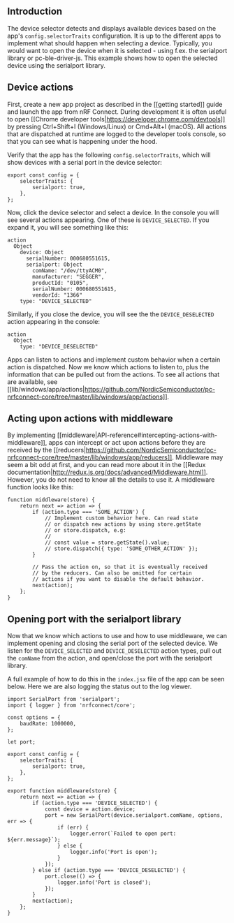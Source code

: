 ## Introduction

The device selector detects and displays available devices based on the app's `config.selectorTraits` configuration. It is up to the different apps to implement what should happen when selecting a device. Typically, you would want to open the device when it is selected - using f.ex. the serialport library or pc-ble-driver-js. This example shows how to open the selected device using the serialport library.

## Device actions

First, create a new app project as described in the [[getting started]] guide and launch the app from nRF Connect. During development it is often useful to open [[Chrome developer tools|https://developer.chrome.com/devtools]] by pressing Ctrl+Shift+I (Windows/Linux) or Cmd+Alt+I (macOS). All actions that are dispatched at runtime are logged to the developer tools console, so that you can see what is happening under the hood.

Verify that the app has the following `config.selectorTraits`, which will show devices with a serial port in the device selector:

```
export const config = {
    selectorTraits: {
        serialport: true,
    },
};
```

Now, click the device selector and select a device. In the console you will see several actions appearing. One of these is `DEVICE_SELECTED`. If you expand it, you will see something like this:

```
action
  Object
    device: Object
      serialNumber: 000680551615,
      serialport: Object
        comName: "/dev/ttyACM0",
        manufacturer: "SEGGER",
        productId: "0105",
        serialNumber: 000680551615,
        vendorId: "1366"
    type: "DEVICE_SELECTED"
```

Similarly, if you close the device, you will see the the `DEVICE_DESELECTED` action appearing in the console:

```
action
  Object
    type: "DEVICE_DESELECTED"
```

Apps can listen to actions and implement custom behavior when a certain action is dispatched. Now we know which actions to listen to, plus the information that can be pulled out from the actions. To see all actions that are available, see [[lib/windows/app/actions|https://github.com/NordicSemiconductor/pc-nrfconnect-core/tree/master/lib/windows/app/actions]].

## Acting upon actions with middleware

By implementing [[middleware|API-reference#intercepting-actions-with-middleware]], apps can intercept or act upon actions before they are received by the [[reducers|https://github.com/NordicSemiconductor/pc-nrfconnect-core/tree/master/lib/windows/app/reducers]]. Middleware may seem a bit odd at first, and you can read more about it in the [[Redux documentation|http://redux.js.org/docs/advanced/Middleware.html]]. However, you do not need to know all the details to use it. A middleware function looks like this:

```
function middleware(store) {
    return next => action => {
        if (action.type === 'SOME_ACTION') {
            // Implement custom behavior here. Can read state
            // or dispatch new actions by using store.getState
            // or store.dispatch, e.g:
            //
            // const value = store.getState().value;
            // store.dispatch({ type: 'SOME_OTHER_ACTION' });
        }

        // Pass the action on, so that it is eventually received
        // by the reducers. Can also be omitted for certain
        // actions if you want to disable the default behavior.
        next(action);
    };
}
```

## Opening port with the serialport library

Now that we know which actions to use and how to use middleware, we can implement opening and closing the serial port of the selected device. We listen for the `DEVICE_SELECTED` and `DEVICE_DESELECTED` action types, pull out the `comName` from the action, and open/close the port with the serialport library.

A full example of how to do this in the `index.jsx` file of the app can be seen below. Here we are also logging the status out to the log viewer.

```
import SerialPort from 'serialport';
import { logger } from 'nrfconnect/core';

const options = {
    baudRate: 1000000,
};

let port;

export const config = {
    selectorTraits: {
        serialport: true,
    },
};

export function middleware(store) {
    return next => action => {
        if (action.type === 'DEVICE_SELECTED') {
            const device = action.device;
            port = new SerialPort(device.serialport.comName, options, err => {
                if (err) {
                    logger.error(`Failed to open port: ${err.message}`);
                } else {
                    logger.info('Port is open');
                }
            });
        } else if (action.type === 'DEVICE_DESELECTED') {
            port.close(() => {
                logger.info('Port is closed');
            });
        }
        next(action);
    };
}
```